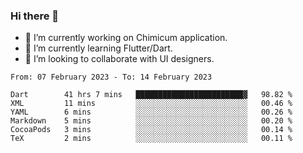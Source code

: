 ### Hi there 👋

<!--
**devcat37/devcat37** is a ✨ _special_ ✨ repository because its `README.md` (this file) appears on your GitHub profile.-->


- 🔭 I’m currently working on Chimicum application.
- 🌱 I’m currently learning Flutter/Dart.
- 👯 I’m looking to collaborate with UI designers.
<!-- - 🤔 I’m looking for help with ... -->

<!--START_SECTION:waka-->

```text
From: 07 February 2023 - To: 14 February 2023

Dart        41 hrs 7 mins   ████████████████████████▓   98.82 %
XML         11 mins         ░░░░░░░░░░░░░░░░░░░░░░░░░   00.46 %
YAML        6 mins          ░░░░░░░░░░░░░░░░░░░░░░░░░   00.26 %
Markdown    5 mins          ░░░░░░░░░░░░░░░░░░░░░░░░░   00.20 %
CocoaPods   3 mins          ░░░░░░░░░░░░░░░░░░░░░░░░░   00.14 %
TeX         2 mins          ░░░░░░░░░░░░░░░░░░░░░░░░░   00.11 %
```

<!--END_SECTION:waka-->
